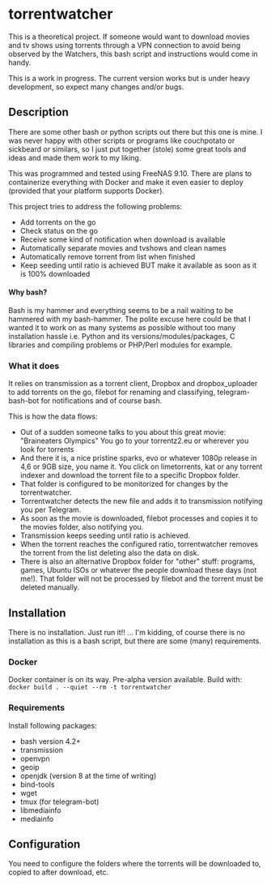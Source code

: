 # torrentwatcher
This is a theoretical project. If someone would want to download movies and tv shows using torrents through a VPN connection to avoid being observed by the Watchers, this bash script and instructions would come in handy. 

This is a work in progress. The current version works but is under heavy development, so expect many changes and/or bugs. 

## Description
There are some other bash or python scripts out there but this one is mine. I was never happy with other scripts or programs like couchpotato or sickbeard or similars, so I just put together (stole) some great tools and ideas and made them work to my liking. 

This was programmed and tested using FreeNAS 9.10. There are plans to containerize everything with Docker and make it even easier to deploy (provided that your platform supports Docker). 

This project tries to address the following problems:
 - Add torrents on the go
 - Check status on the go
 - Receive some kind of notification when download is available
 - Automatically separate movies and tvshows and clean names
 - Automatically remove torrent from list when finished
 - Keep seeding until ratio is achieved BUT make it available as soon as it is 100% downloaded

#### Why bash?
Bash is my hammer and everything seems to be a nail waiting to be hammered with my bash-hammer. The polite excuse here could be that I wanted it to work on as many systems as possible without too many installation hassle i.e. Python and its versions/modules/packages, C libraries and compiling problems or PHP/Perl modules for example. 

### What it does
It relies on transmission as a torrent client, Dropbox and dropbox_uploader to add torrents on the go, filebot for renaming and classifying, telegram-bash-bot for notifications and of course bash.

This is how the data flows:
 - Out of a sudden someone talks to you about this great movie: "Braineaters Olympics" You go to your torrentz2.eu or wherever you look for torrents 
 - And there it is, a nice pristine sparks, evo or whatever 1080p release in 4,6 or 9GB size, you name it. You click on limetorrents, kat or any torrent indexer and download the torrent file to a specific Dropbox folder. 
 - That folder is configured to be monitorized for changes by the torrentwatcher. 
 - Torrentwatcher detects the new file and adds it to transmission notifying you per Telegram. 
 - As soon as the movie is downloaded, filebot processes and copies it to the movies folder, also notifying you. 
 - Transmission keeps seeding until ratio is achieved. 
 - When the torrent reaches the configured ratio, torrentwatcher removes the torrent from the list deleting also the data on disk. 
 - There is also an alternative Dropbox folder for "other" stuff: programs, games, Ubuntu ISOs or whatever the people download these days (not me!). That folder will not be processed by filebot and the torrent must be deleted manually. 

## Installation
There is no installation. Just run it!! ... I'm kidding, of course there is no installation as this is a bash script, but there are some (many) requirements. 
### Docker
Docker container is on its way. Pre-alpha version available. Build with:
`docker build . --quiet --rm -t torrentwatcher`

### Requirements
Install following packages:
 - bash version 4.2+
 - transmission
 - openvpn
 - geoip
 - openjdk (version 8 at the time of writing)
 - bind-tools
 - wget
 - tmux (for telegram-bot)
 - libmediainfo
 - mediainfo

## Configuration
You need to configure the folders where the torrents will be downloaded to, copied to after download, etc. 

